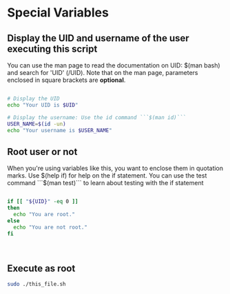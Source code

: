 # Special Variables

## Display the UID and username of the user executing this script
You can use the man page to read the documentation on UID: $(man bash) and search for 'UID' (/UID). 
Note that on the man page, parameters enclosed in square brackets are **optional**.

```bash

# Display the UID
echo "Your UID is $UID"	

# Display the username: Use the id command ```$(man id)```
USER_NAME=$(id -un)
echo "Your username is $USER_NAME"
```


## Root user or not
When you're using variables like this, you want to enclose them in quotation marks. Use $(help if) for help on the if statement. You can use the test command ```$(man test)``` to learn about testing with the if statement

```bash

if [[ "${UID}" -eq 0 ]]
then
  echo "You are root."
else
  echo "You are not root."
fi
```

<br/>

## Execute as root
```bash
sudo ./this_file.sh
```

